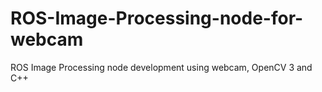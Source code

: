 # ROS-Image-Processing-node-for-webcam
ROS Image Processing node development using webcam, OpenCV 3 and C++
